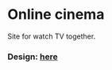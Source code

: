 # Online cinema

Site for watch TV together.

### Design: [here](<https://www.figma.com/file/WsKNJtzgvWuusPNARioqs3/PlayOn---online-cinema-(Community)-(Copy)?type=design&node-id=254-1061&mode=design&t=6RdccEbHOA9Vl4hv-0>)
